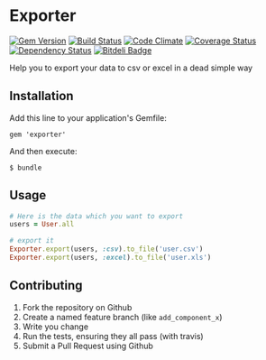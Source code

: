 # Exporter
[![Gem Version](https://badge.fury.io/rb/exporter.png)](http://badge.fury.io/rb/exporter)
[![Build Status](https://travis-ci.org/voanhduy1512/exporter.png?branch=master)](https://travis-ci.org/voanhduy1512/exporter)
[![Code Climate](https://codeclimate.com/github/voanhduy1512/exporter.png)](https://codeclimate.com/github/voanhduy1512/exporter)
[![Coverage Status](https://coveralls.io/repos/voanhduy1512/exporter/badge.png)](https://coveralls.io/r/voanhduy1512/exporter)
[![Dependency Status](https://gemnasium.com/voanhduy1512/exporter.png)](https://gemnasium.com/voanhduy1512/exporter)
[![Bitdeli Badge](https://d2weczhvl823v0.cloudfront.net/voanhduy1512/exporter/trend.png)](https://bitdeli.com/free "Bitdeli Badge")

Help you to export your data to csv or excel in a dead simple way

## Installation

Add this line to your application's Gemfile:

    gem 'exporter'

And then execute:

    $ bundle

## Usage
``` ruby
# Here is the data which you want to export
users = User.all

# export it
Exporter.export(users, :csv).to_file('user.csv')
Exporter.export(users, :excel).to_file('user.xls')
```

## Contributing

1. Fork the repository on Github
2. Create a named feature branch (like `add_component_x`)
3. Write you change
4. Run the tests, ensuring they all pass (with travis)
5. Submit a Pull Request using Github





